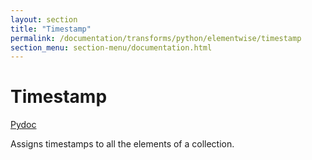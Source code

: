 ```yaml
---
layout: section
title: "Timestamp"
permalink: /documentation/transforms/python/elementwise/timestamp
section_menu: section-menu/documentation.html
---
```

<!--
Licensed under the Apache License, Version 2.0 (the "License");
you may not use this file except in compliance with the License.
You may obtain a copy of the License at

http://www.apache.org/licenses/LICENSE-2.0

Unless required by applicable law or agreed to in writing, software
distributed under the License is distributed on an "AS IS" BASIS,
WITHOUT WARRANTIES OR CONDITIONS OF ANY KIND, either express or implied.
See the License for the specific language governing permissions and
limitations under the License.
-->

# Timestamp
[Pydoc](https://beam.apache.org/releases/pydoc/current/apache_beam.utils.timestamp.html?highlight=timestamps#apache_beam.utils.timestamp.Timestamp)

Assigns timestamps to all the elements of a collection.
